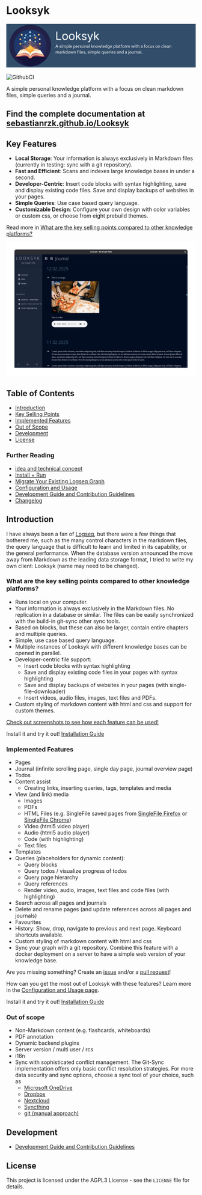 # Looksyk

![banner](docs/banner.png)

![GithubCI](https://github.com/SebastianRzk/Looksyk/actions/workflows/build.yml/badge.svg?branch=main)

A simple personal knowledge platform with a focus on clean markdown files, simple queries and a journal.

## Find the complete documentation at [sebastianrzk.github.io/Looksyk](https://sebastianrzk.github.io/Looksyk/)

## Key Features

- **Local Storage**: Your information is always exclusively in Markdown files (currently in testing: sync with a git
  repository).
- **Fast and Efficient**: Scans and indexes large knowledge bases in under a second.
- **Developer-Centric**: Insert code blocks with syntax highlighting, save and display existing code files. Save and
  display backups of websites in your pages.
- **Simple Queries**: Use case based query language.
- **Customizable Design**: Configure your own design with color variables or custom css, or choose from eight prebuild
  themes.

Read more
in [What are the key selling points compared to other knowledge platforms?](#what-are-the-key-selling-points-compared-to-other-knowledge-platforms)

![intro animation](docs/intro_animation.gif)

## Table of Contents

- [Introduction](#introduction)
- [Key Selling Points](#what-are-the-key-selling-points-compared-to-other-knowledge-platforms)
- [Implemented Features](#implemented-features)
- [Out of Scope](#out-of-scope)
- [Development](#development)
- [License](#license)

### Further Reading

- [idea and technical concept](https://sebastianrzk.github.io/Looksyk/idea_and_technical_concept/)
- [Install + Run](https://sebastianrzk.github.io/Looksyk/installation/)
- [Migrate Your Existing Logseq Graph](https://sebastianrzk.github.io/Looksyk/migration_from_logseq/)
- [Configuration and Usage](https://sebastianrzk.github.io/Looksyk/usage/)
- [Development Guide and Contribution Guidelines](https://sebastianrzk.github.io/Looksyk/development_and_contribution/)
- [Changelog](https://sebastianrzk.github.io/Looksyk/changelog/)

## Introduction

I have always been a fan of [Logseq](https://logseq.com/), but there were a few things that bothered me, such as the
many control characters in the markdown files, the query language that is difficult to learn and limited in its
capability, or the general performance.
When the database version announced the move away from Markdown as the leading data storage format, I tried to write my
own client: Looksyk (name may need to be changed).

### What are the key selling points compared to other knowledge platforms?

* Runs local on your computer.
* Your information is always exclusively in the Markdown files. No replication in a database or similar. The files can
  be easily synchronized with the build-in git-sync other sync tools.
* Based on blocks, but these can also be larger, contain entire chapters and multiple queries.
* Simple, use case based query language.
* Multiple instances of Looksyk with different knowledge bases can be opened in parallel.
* Developer-centric file support:
	* Insert code blocks with syntax highlighting
	* Save and display existing code files in your pages with syntax highlighting
	* Save and display backups of websites in your pages (with single-file-downloader)
	* Insert videos, audio files, images, text files and PDFs.
* Custom styling of markdown content with html and css and support for custom themes.

[Check out screenshots to see how each feature can be used!](https://sebastianrzk.github.io/Looksyk/usage/)

Install it and try it out! [Installation Guide](https://sebastianrzk.github.io/Looksyk/installation/)

### Implemented Features

* Pages
* Journal (infinite scrolling page, single day page, journal overview page)
* Todos
* Content assist
	* Creating links, inserting queries, tags, templates and media
* View (and link) media
	* Images
	* PDFs
	* HTML Files (e.g. SingleFile saved pages
	  from [SingleFile Firefox](https://addons.mozilla.org/en-US/firefox/addon/single-file/)
	  or [SingleFile Chrome](https://chromewebstore.google.com/detail/singlefile/mpiodijhokgodhhofbcjdecpffjipkle))
	* Video (html5 video player)
	* Audio (html5 audio player)
	* Code (with highlighting)
	* Text files
* Templates
* Queries (placeholders for dynamic content):
	* Query blocks
	* Query todos / visualize progress of todos
	* Query page hierarchy
	* Query references
	* Render video, audio, images, text files and code files (with highlighting)
* Search across all pages and journals
* Delete and rename pages (and update references across all pages and journals)
* Favourites
* History: Show, drop, navigate to previous and next page. Keyboard shortcuts available.
* Custom styling of markdown content with html and css
* Sync your graph with a git repository. Combine this feature with a docker deployment on a server to have a
  simple web version of your knowledge base.

Are you missing something? Create an [issue](https://github.com/SebastianRzk/Looksyk/issues) and/or
a [pull request](https://sebastianrzk.github.io/Looksyk/development_and_contribution.html)!

How can you get the most out of Looksyk with these features? Learn more in
the [Configuration and Usage page](https://sebastianrzk.github.io/Looksyk/usage/).

Install it and try it out! [Installation Guide](https://sebastianrzk.github.io/Looksyk/installation/)

### Out of scope

* Non-Markdown content (e.g. flashcards, whiteboards)
* PDF annotation
* Dynamic backend plugins
* Server version / multi user / rcs
* i18n
* Sync with sophisticated conflict management. The Git-Sync implementation offers only basic conflict resolution
  strategies. For more data security and sync options, choose a sync tool of your choice, such as
	* [Microsoft OneDrive](https://www.microsoft.com/microsoft-365/onedrive/)
	* [Dropbox](https://www.dropbox.com/)
	* [Nextcloud](https://nextcloud.com/)
	* [Syncthing](https://syncthing.net/)
	* [git (manual approach)](https://git-scm.com/)

## Development

- [Development Guide and Contribution Guidelines](https://sebastianrzk.github.io/Looksyk/development_and_contribution/)

## License

This project is licensed under the AGPL3 License - see the `LICENSE` file for details.
